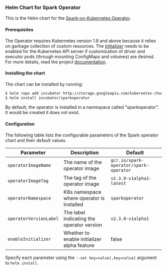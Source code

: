 ### Helm Chart for Spark Operator

This is the Helm chart for the [Spark-on-Kubernetes Operator](https://github.com/GoogleCloudPlatform/spark-on-k8s-operator).

#### Prerequisites

The Operator requires Kubernetes version 1.8 and above because it relies on garbage collection of custom resources. The [Initializer](https://kubernetes.io/docs/reference/access-authn-authz/extensible-admission-controllers/#initializers) needs to be enabled for the Kubernetes API server if customization of driver and executor pods (through mounting ConfigMaps and volumes) are desired. For more details, read the project [documentation](https://github.com/GoogleCloudPlatform/spark-on-k8s-operator).

#### Installing the chart

The chart can be installed by running:

```bash
$ helm repo add incubator http://storage.googleapis.com/kubernetes-charts-incubator
$ helm install incubator/sparkoperator
```

By default, the operator is installed in a namespace called "sparkoperator". It would be created it does not exist.

#### Configuration

The following table lists the configurable parameters of the Spark operator chart and their default values.

| Parameter              | Description                                 | Default                                |
| ---------------------- | ------------------------------------------- | -------------------------------------- |
| `operatorImageName`    | The name of the operator image              | `gcr.io/spark-operator/spark-operator` |
| `operatorImageTag`     | The tag of the operator image               | `v2.3.0-v1alpha1-latest`               |
| `operatorNamespace`    | K8s namespace where operator is installed   | `sparkoperator`                        |
| `operatorVersionLabel` | The label indicating the operator version   | `v2.3.0-v1alpha1`                      |
| `enableInitializer`    | Whether to enable initializer alpha feature | false                                  |

Specify each parameter using the `--set key=value[,key=value]` argument to `helm install`.

